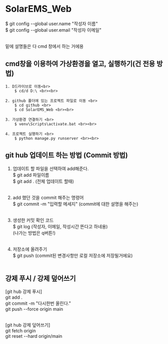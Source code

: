 # SolarEMS_Web
$ git config --global user.name "작성자 이름"  <br>
$ git config --global user.email "작성자 이메일" <br><br>

밑에 설명들은 다 cmd 창에서 하는 거에용
## cmd창을 이용하여 가상환경을 열고, 실행하기(건 전용 방법)

 	1. D드라이브로 이동<br>
  		$ cd/d D:\ <br><br>

 	2. github 폴더에 있는 프로젝트 파일로 이동 <br>
  		$ cd github <br>
		$ cd SolarEMS_Web <br><br>

  	3. 가상환경 연결하기 <br>
   		$ venv\Scripts\activate.bat <br><br>

 	4. 프로젝트 실행하기 <br>
  		$ python manage.py runserver <br><br>


## git hub 업데이트 하는 방법 (Commit 방법)
  
  1. 업데이트 할 파일을 선택하여 add해준다.<br>
     $ git add 파일이름  <br>
     $ git add . (전체 업데이트 할때)<br><br>
   
 
	
  2. add 했던 것을 commit 해주는 명령어<br>
     $ git commit -m "입력할 메세지" (commit에 대한 설명을 해주는)<br><br>


  3. 생성한 커밋 확인 코드<br>
     $ git log (작성자, 이메일, 작성시간 뜬다고 하네용)<br>
     (나가는 방법은 q버튼!)<br><br>


  4. 저장소에 올려주기<br>
     $ git push (commit된 변경사항만 로컬 저장소에 저장될거에요)<br><br>

## 강제 푸시 / 강제 덮어쓰기 

[git hub 강제 푸시]<br>
git add . <br>
git commit -m "다시한번 올린다." <br>
git push --force origin main <br><br>

[git hub 강제 덮어쓰기] <br>
git fetch origin <br>
git reset --hard origin/main <br>
